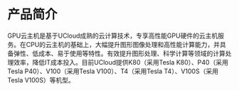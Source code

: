 # 产品简介



GPU云主机是基于UCloud成熟的云计算技术，专享高性能GPU硬件的云主机服务。在CPU的云主机的基础上，大幅提升图形图像处理和高性能计算能力，并具备弹性、低成本、易于使用等特性。有效提升图形处理、科学计算等领域的计算处理效率，降低IT成本投入。目前UCloud提供K80（采用Tesla K80）、P40（采用Tesla P40）、V100（采用Tesla V100）、T4（采用Tesla T4）、V100S（采用Tesla V100S）等机型。

